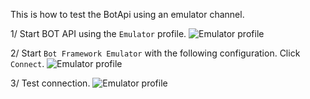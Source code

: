 This is how to test the BotApi using an emulator channel.

1/ Start BOT API using the `Emulator` profile.
![Emulator profile](/debug-emulator-profile.png "Emulator profile")

2/ Start `Bot Framework Emulator` with the following configuration. Click `Connect`.
![Emulator profile](/debug-run-emulator.png "Emulator profile")

3/ Test connection.
![Emulator profile](/debug-test-emulator.png "Emulator profile")